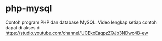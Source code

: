 # php-mysql
Contoh program PHP dan database MySQL. Video lengkap setiap contoh dapat di akses di https://studio.youtube.com/channel/UCEkxEaqpzZQJb3NDwc4B-ew
